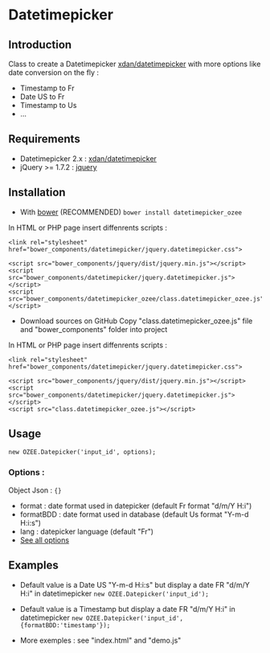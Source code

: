 Datetimepicker
==============

## Introduction

Class to create a Datetimepicker [xdan/datetimepicker](https://github.com/xdan/datetimepicker) with more options like date conversion on the fly :

* Timestamp to Fr
* Date US to Fr
* Timestamp to Us
* ...

## Requirements

* Datetimepicker 2.x : [xdan/datetimepicker](https://github.com/xdan/datetimepicker)
* jQuery >= 1.7.2 : [jquery](https://github.com/jquery/jquery)

## Installation

- With [bower](http://bower.io/) (RECOMMENDED)
`bower install datetimepicker_ozee`

In HTML or PHP page insert diffenrents scripts :
```
<link rel="stylesheet" href="bower_components/datetimepicker/jquery.datetimepicker.css">

<script src="bower_components/jquery/dist/jquery.min.js"></script>
<script src="bower_components/datetimepicker/jquery.datetimepicker.js"></script>
<script src="bower_components/datetimepicker_ozee/class.datetimepicker_ozee.js"></script>
```

- Download sources on GitHub
Copy "class.datetimepicker_ozee.js" file and "bower_components" folder into project

In HTML or PHP page insert diffenrents scripts :
```
<link rel="stylesheet" href="bower_components/datetimepicker/jquery.datetimepicker.css">

<script src="bower_components/jquery/dist/jquery.min.js"></script>
<script src="bower_components/datetimepicker/jquery.datetimepicker.js"></script>
<script src="class.datetimepicker_ozee.js"></script>
```

## Usage

`new OZEE.Datepicker('input_id', options);`

### Options :
Object Json : `{}`
- format : date format used in datepicker (default Fr format "d/m/Y H:i")
- formatBDD : date format used in database (default Us format "Y-m-d H:i:s")
- lang : datepicker language (default "Fr")
- [See all options](http://xdsoft.net/jqplugins/datetimepicker/)

## Examples

- Default value is a Date US "Y-m-d H:i:s" but display a date FR "d/m/Y H:i" in datetimepicker
`new OZEE.Datepicker('input_id');`

- Default value is a Timestamp but display a date FR "d/m/Y H:i" in datetimepicker
`new OZEE.Datepicker('input_id', {formatBDD:'timestamp'});`

- More exemples : see "index.html" and "demo.js"
